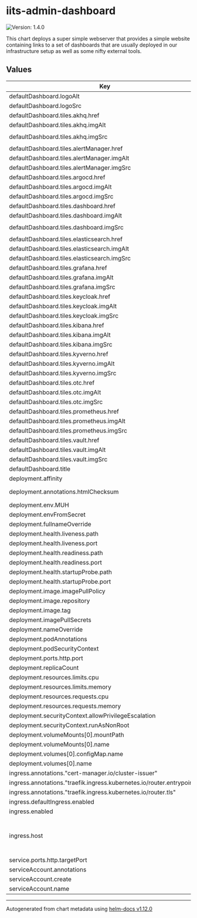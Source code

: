 # iits-admin-dashboard

![Version: 1.4.0](https://img.shields.io/badge/Version-1.4.0-informational?style=flat-square)

This chart deploys a super simple webserver that provides a simple website containing links to a set
of dashboards that are usually deployed in our infrastructure setup as well as some nifty external
tools.

## Values

| Key | Type | Default | Description |
|-----|------|---------|-------------|
| defaultDashboard.logoAlt | string | `"IITS Consulting Logo"` |  |
| defaultDashboard.logoSrc | string | `"logo_white.svg"` |  |
| defaultDashboard.tiles.akhq.href | string | `"akhq/ui/"` |  |
| defaultDashboard.tiles.akhq.imgAlt | string | `"akhq (kafka headquarter)"` |  |
| defaultDashboard.tiles.akhq.imgSrc | string | `"https://cdn.icon-icons.com/icons2/2699/PNG/512/apache_kafka_vertical_logo_icon_169585.png"` |  |
| defaultDashboard.tiles.alertManager.href | string | `"/alertmanager"` |  |
| defaultDashboard.tiles.alertManager.imgAlt | string | `"Alertmanager"` |  |
| defaultDashboard.tiles.alertManager.imgSrc | string | `"https://devopy.io/wp-content/uploads/2019/02/bell_260.svg"` |  |
| defaultDashboard.tiles.argocd.href | string | `"argocd"` |  |
| defaultDashboard.tiles.argocd.imgAlt | string | `"ArgoCD"` |  |
| defaultDashboard.tiles.argocd.imgSrc | string | `"argo.svg"` |  |
| defaultDashboard.tiles.dashboard.href | string | `"dashboard/"` |  |
| defaultDashboard.tiles.dashboard.imgAlt | string | `"Traefik Dashboard"` |  |
| defaultDashboard.tiles.dashboard.imgSrc | string | `"https://raw.githubusercontent.com/docker-library/docs/a6cc2c5f4bc6658168f2a0abbb0307acaefff80e/traefik/logo.png"` |  |
| defaultDashboard.tiles.elasticsearch.href | string | `"elasticsearch"` |  |
| defaultDashboard.tiles.elasticsearch.imgAlt | string | `"Elasticsearch"` |  |
| defaultDashboard.tiles.elasticsearch.imgSrc | string | `"https://iconape.com/wp-content/png_logo_vector/elasticsearch-logo.png"` |  |
| defaultDashboard.tiles.grafana.href | string | `"grafana/login/generic_oauth"` |  |
| defaultDashboard.tiles.grafana.imgAlt | string | `"Grafana"` |  |
| defaultDashboard.tiles.grafana.imgSrc | string | `"https://seekicon.com/free-icon-download/grafana_2.png"` |  |
| defaultDashboard.tiles.keycloak.href | string | `"keycloak/"` |  |
| defaultDashboard.tiles.keycloak.imgAlt | string | `"Keycloak"` |  |
| defaultDashboard.tiles.keycloak.imgSrc | string | `"https://www.quellwerke.de/fileadmin/Technologie_Logos/keycloak.png"` |  |
| defaultDashboard.tiles.kibana.href | string | `"kibana/app/discover"` |  |
| defaultDashboard.tiles.kibana.imgAlt | string | `"Kibana"` |  |
| defaultDashboard.tiles.kibana.imgSrc | string | `"https://cdn.iconscout.com/icon/free/png-512/elastic-1-283281.png"` |  |
| defaultDashboard.tiles.kyverno.href | string | `"policies"` |  |
| defaultDashboard.tiles.kyverno.imgAlt | string | `"Kyverno"` |  |
| defaultDashboard.tiles.kyverno.imgSrc | string | `"https://cdn.shopify.com/s/files/1/1300/8977/collections/kyverno_480x480.png"` |  |
| defaultDashboard.tiles.otc.href | string | `"otcOIDC/"` |  |
| defaultDashboard.tiles.otc.imgAlt | string | `"OTC"` |  |
| defaultDashboard.tiles.otc.imgSrc | string | `"https://upload.wikimedia.org/wikipedia/commons/7/75/Otc-logo.png"` |  |
| defaultDashboard.tiles.prometheus.href | string | `"prometheus"` |  |
| defaultDashboard.tiles.prometheus.imgAlt | string | `"Prometheus"` |  |
| defaultDashboard.tiles.prometheus.imgSrc | string | `"https://www.logolynx.com/images/logolynx/8b/8b0c91b14fb1da0270f0c5ed3d69fac4.jpeg"` |  |
| defaultDashboard.tiles.vault.href | string | `"vault/"` |  |
| defaultDashboard.tiles.vault.imgAlt | string | `"Vault"` |  |
| defaultDashboard.tiles.vault.imgSrc | string | `"https://www.drupal.org/files/project-images/Vault_VerticalLogo_FullColor.png"` |  |
| defaultDashboard.title | string | `"Tech Admin Board"` |  |
| deployment.affinity | object | `{}` |  |
| deployment.annotations.htmlChecksum | string | `"{{ include (print $.Template.BasePath \"/configmap.yaml\") . | sha256sum }}"` |  |
| deployment.env.MUH | string | `"KUH"` |  |
| deployment.envFromSecret | string | `nil` |  |
| deployment.fullnameOverride | string | `""` |  |
| deployment.health.liveness.path | string | `"/"` |  |
| deployment.health.liveness.port | int | `3000` |  |
| deployment.health.readiness.path | string | `"/"` |  |
| deployment.health.readiness.port | int | `3000` |  |
| deployment.health.startupProbe.path | string | `"/"` |  |
| deployment.health.startupProbe.port | int | `3000` |  |
| deployment.image.imagePullPolicy | string | `"IfNotPresent"` |  |
| deployment.image.repository | string | `"lipanski/docker-static-website"` |  |
| deployment.image.tag | string | `"2.1.0"` |  |
| deployment.imagePullSecrets | list | `[]` |  |
| deployment.nameOverride | string | `""` |  |
| deployment.podAnnotations | object | `{}` |  |
| deployment.podSecurityContext | string | `nil` |  |
| deployment.ports.http.port | int | `3000` |  |
| deployment.replicaCount | string | `"2"` |  |
| deployment.resources.limits.cpu | string | `"10m"` |  |
| deployment.resources.limits.memory | string | `"8Mi"` |  |
| deployment.resources.requests.cpu | string | `"1m"` |  |
| deployment.resources.requests.memory | string | `"4Mi"` |  |
| deployment.securityContext.allowPrivilegeEscalation | bool | `false` |  |
| deployment.securityContext.runAsNonRoot | bool | `true` |  |
| deployment.volumeMounts[0].mountPath | string | `"/home/static"` |  |
| deployment.volumeMounts[0].name | string | `"admin-dashboard-config"` |  |
| deployment.volumes[0].configMap.name | string | `"admin-dashboard-config"` |  |
| deployment.volumes[0].name | string | `"admin-dashboard-config"` |  |
| ingress.annotations."cert-manager.io/cluster-issuer" | string | `"letsencrypt"` |  |
| ingress.annotations."traefik.ingress.kubernetes.io/router.entrypoints" | string | `"websecure"` |  |
| ingress.annotations."traefik.ingress.kubernetes.io/router.tls" | string | `"true"` |  |
| ingress.defaultIngress.enabled | bool | `true` |  |
| ingress.enabled | bool | `true` |  |
| ingress.host | string | `nil` | Required, replace it with your host address |
| service.ports.http.targetPort | int | `3000` |  |
| serviceAccount.annotations | object | `{}` |  |
| serviceAccount.create | bool | `true` |  |
| serviceAccount.name | string | `""` |  |

----------------------------------------------
Autogenerated from chart metadata using [helm-docs v1.12.0](https://github.com/norwoodj/helm-docs/releases/v1.12.0)
